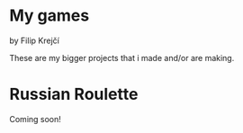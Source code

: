 # My games
by Filip Krejčí

These are my bigger projects that i made and/or are making.

# Russian Roulette
Coming soon!
